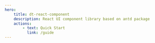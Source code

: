 ```yaml
---
hero:
    title: dt-react-component
    description: React UI component library based on antd package
    actions:
        - text: Quick Start
          link: /guide
---
```


